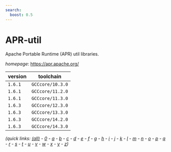 ```yaml
---
search:
  boost: 0.5
---
```

# APR-util

Apache Portable Runtime (APR) util libraries.

*homepage*: <https://apr.apache.org/>

version | toolchain
--------|----------
``1.6.1`` | ``GCCcore/10.3.0``
``1.6.1`` | ``GCCcore/11.2.0``
``1.6.1`` | ``GCCcore/11.3.0``
``1.6.3`` | ``GCCcore/12.3.0``
``1.6.3`` | ``GCCcore/13.3.0``
``1.6.3`` | ``GCCcore/14.2.0``
``1.6.3`` | ``GCCcore/14.3.0``


*(quick links: [(all)](../index.md) - [0](../0/index.md) - [a](../a/index.md) - [b](../b/index.md) - [c](../c/index.md) - [d](../d/index.md) - [e](../e/index.md) - [f](../f/index.md) - [g](../g/index.md) - [h](../h/index.md) - [i](../i/index.md) - [j](../j/index.md) - [k](../k/index.md) - [l](../l/index.md) - [m](../m/index.md) - [n](../n/index.md) - [o](../o/index.md) - [p](../p/index.md) - [q](../q/index.md) - [r](../r/index.md) - [s](../s/index.md) - [t](../t/index.md) - [u](../u/index.md) - [v](../v/index.md) - [w](../w/index.md) - [x](../x/index.md) - [y](../y/index.md) - [z](../z/index.md))*

